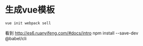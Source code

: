 # 生成vue模板
```cmd
vue init webpack sell
```

看到 http://es6.ruanyifeng.com/#docs/intro
npm install --save-dev @babel/cli

